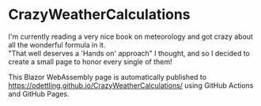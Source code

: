# CrazyWeatherCalculations
I'm currently reading a very nice book on meteorology and got crazy about all the wonderful formula in it.  
"That well deserves a 'Hands on' approach" I thought, and so I decided to create a small page to honor every single of them!

This Blazor WebAssembly page is automatically published to https://odettling.github.io/CrazyWeatherCalculations/ using GitHub Actions and GitHub Pages.
